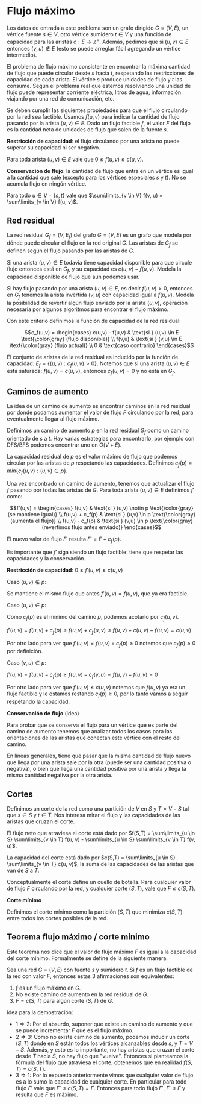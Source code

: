 # Flujo máximo

Los datos de entrada a este problema son un grafo dirigido $G=(V,E)$, un vértice fuente $s \in V$, otro vértice sumidero $t \in V$ y una función de capacidad para las aristas $c: E \rightarrow \mathbb{Z}^+$. Además, pedimos que si $(u,v) \in E$ entonces $(v,u) \notin E$ (esto se puede arreglar fácil agregando un vértice intermedio).

El problema de flujo máximo consistente en encontrar la máxima cantidad de flujo que puede circular desde $s$ hacia $t$, respetando las restricciones de capacidad de cada arista. El vértice $s$ produce unidades de flujo y $t$ las consume. Según el problema real que estemos resolviendo una unidad de flujo puede representar corriente eléctrica, litros de agua, información viajando por una red de comunicación, etc.

Se deben cumplir las siguientes propiedades para que el flujo circulando por la red sea factible. Usamos $f(u,v)$ para indicar la cantidad de flujo pasando por la arista $(u,v) \in E$. Dado un flujo factible $f$, el valor $F$ del flujo es la cantidad neta de unidades de flujo que salen de la fuente $s$.

**Restricción de capacidad**: el flujo circulando por una arista no puede superar su capacidad ni ser negativo.

Para toda arista $(u,v) \in E$ vale que $0 \leq f(u,v) \leq c(u,v)$.

**Conservación de flujo**: la cantidad de flujo que entra en un vértice es igual a la cantidad que sale (excepto para los vértices especiales $s$ y $t$). No se acumula flujo en ningún vértice.

Para todo $u \in V - \lbrace s,t \rbrace$ vale que $\sum\limits_{v \in V} f(v, u) = \sum\limits_{v \in V} f(u, v)$.

## Red residual

La red residual $G_f = (V, E_f)$ del grafo $G = (V,E)$ es un grafo que modela por dónde puede circular el flujo en la red original $G$. Las aristas de $G_f$ se definen según el flujo pasando por las aristas de $G$.

Si una arista $(u,v) \in E$ todavía tiene capacidad disponible para que circule flujo entonces está en $G_f$, y su capacidad es $c(u,v) - f(u,v)$. Modela la capacidad disponible de flujo que aún podemos usar.

Si hay flujo pasando por una arista $(u,v) \in E$, es decir $f(u,v) > 0$, entonces en $G_f$ tenemos la arista invertida $(v,u)$ con capacidad igual a $f(u,v)$. Modela la posibilidad de revertir algún flujo enviado por la arista $(u,v)$, operación necesaria por algunos algoritmos para encontrar el flujo máximo.

Con este criterio definimos la función de capacidad de la red residual:

$$c_f(u,v) = \begin{cases}
c(u,v) - f(u,v) & \text{si } (u,v) \in E \text{\color{gray} (flujo disponible)} \\
f(v,u) & \text{si } (v,u) \in E \text{\color{gray} (flujo actual)} \\
0 & \text{caso contrario}
\end{cases}$$

El conjunto de aristas de la red residual es inducido por la función de capacidad: $E_f = \lbrace (u,v) : c_f(u,v) > 0 \rbrace$. Notemos que si una arista $(u,v) \in E$ está saturada: $f(u,v) = c(u,v)$, entonces $c_f(u,v) = 0$ y no está en $G_f$.

## Caminos de aumento

La idea de un camino de aumento es encontrar caminos en la red residual por donde podamos aumentar el valor de flujo $F$ circulando por la red, para eventualmente llegar al flujo máximo.

Definimos un camino de aumento $p$ en la red residual $G_f$ como un camino orientado de $s$ a $t$. Hay varias estrategias para encontrarlo, por ejemplo con DFS/BFS podemos encontrar uno en $O(V+E)$.

La capacidad residual de $p$ es el valor máximo de flujo que podemos circular por las aristas de $p$ respetando las capacidades. Definimos $c_f(p) = min \lbrace c_f(u,v) : (u,v) \in p \rbrace$.

Una vez encontrado un camino de aumento, tenemos que actualizar el flujo $f$ pasando por todas las aristas de $G$. Para toda arista $(u,v) \in E$ definimos $f'$ como:

$$f'(u,v) = \begin{cases}
f(u,v) & \text{si } (u,v) \notin p \text{\color{gray} (se mantiene igual)} \\
f(u,v) + c_f(p) & \text{si } (u,v) \in p \text{\color{gray} (aumenta el flujo)} \\
f(u,v) - c_f(p) & \text{si } (v,u) \in p \text{\color{gray} (revertimos flujo antes enviado)}
\end{cases}$$

El nuevo valor de flujo $F'$ resulta $F' = F + c_f(p)$.

Es importante que $f'$ siga siendo un flujo factible: tiene que respetar las capacidades y la conservación.

**Restricción de capacidad**: $0 \leq f'(u,v) \leq c(u,v)$

Caso $(u,v) \notin p$:

Se mantiene el mismo flujo que antes $f'(u,v) = f(u,v)$, que ya era factible.

Caso $(u,v) \in p$:

Como $c_f(p)$ es el mínimo del camino $p$, podemos acotarlo por $c_f(u,v)$.

$f'(u,v) = f(u,v) + c_f(p) \leq f(u,v) + c_f(u,v) \leq f(u,v) + c(u,v) - f(u,v) = c(u,v)$

Por otro lado para ver que $f'(u,v) = f(u,v) + c_f(p) \geq 0$ notemos que $c_f(p) \geq 0$ por definición.

Caso $(v,u) \in p$:

$f'(u,v) = f(u,v) - c_f(p) \geq f(u,v) - c_f(v,u) = f(u,v) - f(u,v) = 0$

Por otro lado para ver que $f'(u,v) \leq c(u,v)$ notemos que $f(u,v)$ ya era un flujo factible y le estamos restando $c_f(p) \geq 0$, por lo tanto vamos a seguir respetando la capacidad.

**Conservación de flujo** (idea)

Para probar que se conserva el flujo para un vértice que es parte del camino de aumento tenemos que analizar todos los casos para las orientaciones de las aristas que conectan este vértice con el resto del camino.

En líneas generales, tiene que pasar que la misma cantidad de flujo nuevo que llega por una arista sale por la otra (puede ser una cantidad positiva o negativa), o bien que llega una cantidad positiva por una arista y llega la misma cantidad negativa por la otra arista.

## Cortes

Definimos un corte de la red como una partición de $V$ en $S$ y $T = V - S$ tal que $s \in S$ y $t \in T$. Nos interesa mirar el flujo y las capacidades de las aristas que cruzan el corte.

El flujo neto que atraviesa el corte está dado por $f(S,T) = \sum\limits_{u \in S} \sum\limits_{v \in T} f(u, v) - \sum\limits_{u \in S} \sum\limits_{v \in T} f(v, u)$.

La capacidad del corte está dado por $c(S,T) = \sum\limits_{u \in S} \sum\limits_{v \in T} c(u, v)$, la suma de las capacidades de las aristas que van de $S$ a $T$.

Conceptualmente el corte define un cuello de botella. Para cualquier valor de flujo $F$ circulando por la red, y cualquier corte $(S,T)$, vale que $F \leq c(S,T)$.

**Corte mínimo**

Definimos el corte mínimo como la partición $(S,T)$ que minimiza $c(S,T)$ entre todos los cortes posibles de la red.

## Teorema flujo máximo / corte mínimo

Este teorema nos dice que el valor de flujo máximo $F$ es igual a la capacidad del corte mínimo. Formalmente se define de la siguiente manera.

Sea una red $G=(V,E)$ con fuente $s$ y sumidero $t$. Si $f$ es un flujo factible de la red con valor $F$, entonces estas 3 afirmaciones son equivalentes:

1. $f$ es un flujo máximo en $G$.
2. No existe camino de aumento en la red residual de $G$.
3. $F = c(S,T)$ para algún corte $(S,T)$ de $G$.

Idea para la demostración:

- $1 \Rightarrow 2$: Por el absurdo, suponer que existe un camino de aumento y que se puede incrementar $F$ que es el flujo máximo.
- $2 \Rightarrow 3$: Como no existe camino de aumento, podemos inducir un corte $(S,T)$ donde en $S$ están todos los vértices alcanzables desde $s$, y $T = V - S$. Además, y esto es lo importante, no hay aristas que cruzan el corte desde $T$ hacia $S$, no hay flujo que "vuelve". Entonces si planteamos la fórmula del flujo que atraviesa el corte, obtenemos que en realidad $f(S,T) = c(S,T)$.
- $3 \Rightarrow 1$: Por lo expuesto anteriormente vimos que cualquier valor de flujo es a lo sumo la capacidad de cualquier corte. En particular para todo flujo $F'$ vale que $F' \leq c(S, T) = F$. Entonces para todo flujo $F'$, $F' \leq F$ y resulta que $F$ es máximo.
